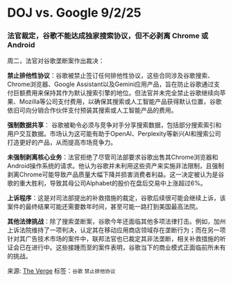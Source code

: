 # DOJ vs. Google 9/2/25

### 法官裁定，谷歌不能达成独家搜索协议，但不必剥离 Chrome 或 Android

周二，法官对谷歌垄断案作出裁决：

**禁止排他性协议**：谷歌被禁止签订任何排他性协议，这些合同涉及谷歌搜索、Chrome浏览器、Google Assistant以及Gemini应用产品，旨在防止谷歌通过支付巨额费用来保持其作为默认搜索引擎的地位。但法官并未完全禁止谷歌继续向苹果、Mozilla等公司支付费用，以确保其搜索或人工智能产品获得默认位置，谷歌依旧可向分销合作伙伴支付预装其搜索或人工智能产品的费用。

**强制数据共享**： 谷歌被勒令必须与竞争对手分享搜索数据，包括部分搜索索引和用户交互数据。市场认为这可能有助于OpenAI、Perplexity等新兴AI和搜索公司打造更好的产品，从而提高市场竞争力。

**未强制剥离核心业务**：法官拒绝了尽管司法部要求谷歌出售其Chrome浏览器和Android操作系统的请求。他认为谷歌并未利用这些资产来实施非法限制，且强制剥离Chrome可能导致产品质量大幅下降并损害消费者利益。这一决定被认为是谷歌的重大胜利，导致其母公司Alphabet的股价在盘后交易中上涨超过6%。

**上诉程序**：这是对司法部提出的补救措施的裁定，谷歌后续很可能会继续上诉，该案件的最终结果可能还需要数年时间，甚至可能一路打到美国最高法院。

**其他法律挑战**：除了搜索垄断案，谷歌今年还面临其他多项法律打击。例如，加州上诉法院维持了一项判决，认定其在移动应用商店领域存在垄断行为；而在另一项针对其广告技术市场的案件中，联邦法官也已裁定其非法垄断，相关补救措施的听证会已在进行中。这些接踵而至的案件表明，谷歌当下的商业模式正面临前所未有的挑战。

来源: [The Verge](https://www.theverge.com/policy/717087/google-search-remedies-ruling-chrome)
标签：`谷歌` `禁止排他协议` 
